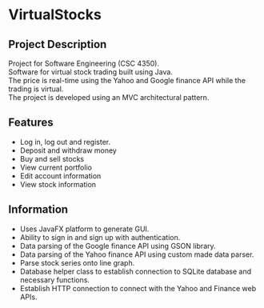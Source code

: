 # VirtualStocks

## Project Description
Project for Software Engineering (CSC 4350).  
Software for virtual stock trading built using Java.  
The price is real-time using the Yahoo and Google finance API while the trading is virtual.  
The project is developed using an MVC architectural pattern.

## Features
- Log in, log out and register.
- Deposit and withdraw money
- Buy and sell stocks
- View current portfolio
- Edit account information
- View stock information

## Information
- Uses JavaFX platform to generate GUI.
- Ability to sign in and sign up with authentication.
- Data parsing of the Google finance API using GSON library.
- Data parsing of the Yahoo finance API using custom made data parser.
- Parse stock series onto line graph.
- Database helper class to establish connection to SQLite database and necessary functions.
- Establish HTTP connection to connect with the Yahoo and Finance web APIs.
